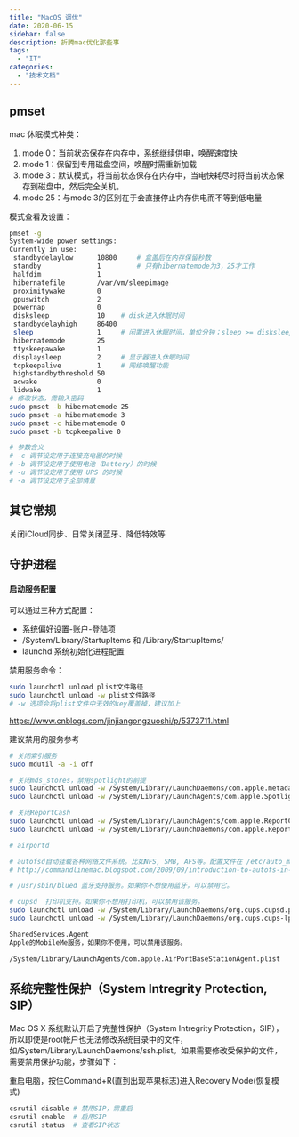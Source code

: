 ```yaml
---
title: "MacOS 调优"
date: 2020-06-15
sidebar: false
description: 折腾mac优化那些事
tags:
  - "IT"
categories:
  - "技术文档"
---
```


## pmset
mac 休眠模式种类：  
1. mode 0：当前状态保存在内存中，系统继续供电，唤醒速度快
2. mode 1：保留到专用磁盘空间，唤醒时需重新加载  
3. mode 3：默认模式，将当前状态保存在内存中，当电快耗尽时将当前状态保存到磁盘中，然后完全关机。
4. mode 25：与mode 3的区别在于会直接停止内存供电而不等到低电量  

模式查看及设置：
```bash
pmset -g
System-wide power settings:
Currently in use:
 standbydelaylow      10800     # 盒盖后在内存保留秒数
 standby              1         # 只有hibernatemode为3，25才工作
 halfdim              1
 hibernatefile        /var/vm/sleepimage
 proximitywake        0
 gpuswitch            2
 powernap             0
 disksleep            10    # disk进入休眠时间
 standbydelayhigh     86400
 sleep                1     # 闲置进入休眠时间，单位分钟；sleep >= disksleep >= display sleep
 hibernatemode        25
 ttyskeepawake        1
 displaysleep         2     # 显示器进入休眠时间
 tcpkeepalive         1     # 网络唤醒功能
 highstandbythreshold 50
 acwake               0
 lidwake              1
# 修改状态，需输入密码
sudo pmset -b hibernatemode 25
sudo pmset -a hibernatemode 3
sudo pmset -c hibernatemode 0
sudo pmset -b tcpkeepalive 0

# 参数含义
# -c 调节设定用于连接充电器的时候
# -b 调节设定用于使用电池（Battery）的时候
# -u 调节设定用于使用 UPS 的时候
# -a 调节设定用于全部情景

```
## 其它常规
关闭iCloud同步、日常关闭蓝牙、降低特效等


## 守护进程
#### 启动服务配置
可以通过三种方式配置：
- 系统偏好设置-账户-登陆项
- /System/Library/StartupItems 和 /Library/StartupItems/
- launchd 系统初始化进程配置

禁用服务命令：
```bash
sudo launchctl unload plist文件路径
sudo launchctl unload -w plist文件路径
# -w 选项会将plist文件中无效的key覆盖掉，建议加上
```

https://www.cnblogs.com/jinjiangongzuoshi/p/5373711.html

建议禁用的服务参考  
```bash
# 关闭索引服务
sudo mdutil -a -i off   

# 关闭mds_stores，禁用spotlight的前提
sudo launchctl unload -w /System/Library/LaunchDaemons/com.apple.metadata.mds.plist
sudo launchctl unload -w /System/Library/LaunchAgents/com.apple.Spotlight.plist

# 关闭ReportCash
sudo launchctl unload -w /System/Library/LaunchAgents/com.apple.ReportCrash.plist
sudo launchctl unload -w /System/Library/LaunchDaemons/com.apple.ReportCrash.Root.plist

# airportd

# autofsd自动挂载各种网络文件系统。比如NFS, SMB, AFS等。配置文件在 /etc/auto_master和/etc/auto_home，如果你不使用任何网络文件系统，可以禁用这个服务。使用方式详见：
# http://commandlinemac.blogspot.com/2009/09/introduction-to-autofs-in-mac-os-x.html

# /usr/sbin/blued 蓝牙支持服务。如果你不想使用蓝牙，可以禁用它。

# cupsd  打印机支持。如果你不想用打印机，可以禁用该服务。
sudo launchctl unload -w /System/Library/LaunchDaemons/org.cups.cupsd.plist 
sudo launchctl unload -w /System/Library/LaunchDaemons/org.cups.cups-lpd.plist 

SharedServices.Agent
Apple的MobileMe服务，如果你不使用，可以禁用该服务。

/System/Library/LaunchAgents/com.apple.AirPortBaseStationAgent.plist 
```

## 系统完整性保护（System Intregrity Protection, SIP）

Mac OS X 系统默认开启了完整性保护（System Intregrity Protection，SIP），所以即使是root帐户也无法修改系统目录中的文件，如/System/Library/LaunchDaemons/ssh.plist。如果需要修改受保护的文件，需要禁用保护功能，步骤如下：

重启电脑，按住Command+R(直到出现苹果标志)进入Recovery Mode(恢复模式)
```bash
csrutil disable # 禁用SIP，需重启
csrutil enable  # 启用SIP
csrutil status  # 查看SIP状态
```